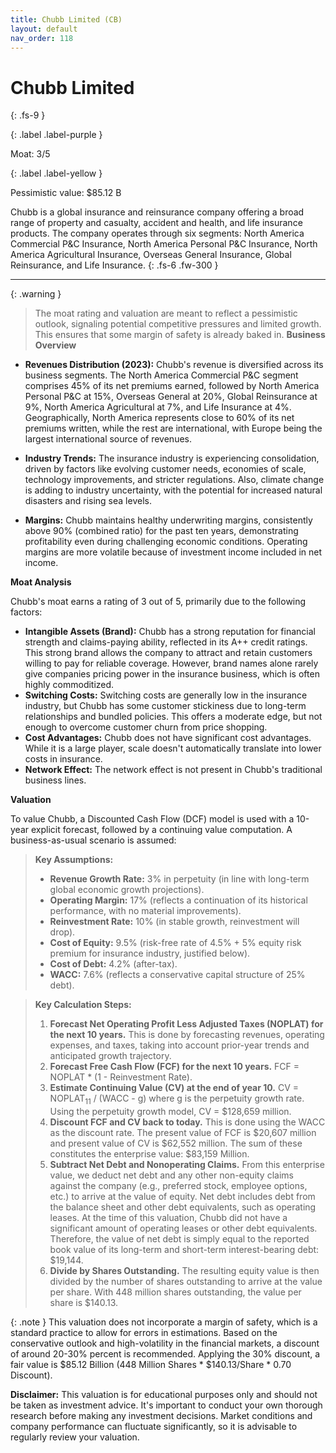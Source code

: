 ```yaml
---
title: Chubb Limited (CB)
layout: default
nav_order: 118
---
```


# Chubb Limited
{: .fs-9 }

{: .label .label-purple }

Moat: 3/5

{: .label .label-yellow }

Pessimistic value: $85.12 B

Chubb is a global insurance and reinsurance company offering a broad range of property and casualty, accident and health, and life insurance products. The company operates through six segments: North America Commercial P&C Insurance, North America Personal P&C Insurance, North America Agricultural Insurance, Overseas General Insurance, Global Reinsurance, and Life Insurance.
{: .fs-6 .fw-300 }

---

{: .warning } 
>The moat rating and valuation are meant to reflect a pessimistic outlook, signaling potential competitive pressures and limited growth. This ensures that some margin of safety is already baked in.
**Business Overview**

* **Revenues Distribution (2023):**  Chubb's revenue is diversified across its business segments. The North America Commercial P&C segment comprises 45% of its net premiums earned, followed by North America Personal P&C at 15%, Overseas General at 20%, Global Reinsurance at 9%, North America Agricultural at 7%, and Life Insurance at 4%. Geographically, North America represents close to 60% of its net premiums written, while the rest are international, with Europe being the largest international source of revenues. 

* **Industry Trends:** The insurance industry is experiencing consolidation, driven by factors like evolving customer needs, economies of scale, technology improvements, and stricter regulations.  Also, climate change is adding to industry uncertainty, with the potential for increased natural disasters and rising sea levels.

* **Margins:** Chubb maintains healthy underwriting margins, consistently above 90% (combined ratio) for the past ten years, demonstrating profitability even during challenging economic conditions. Operating margins are more volatile because of investment income included in net income.


**Moat Analysis**

Chubb's moat earns a rating of 3 out of 5, primarily due to the following factors:

* **Intangible Assets (Brand):** Chubb has a strong reputation for financial strength and claims-paying ability, reflected in its A++ credit ratings.  This strong brand allows the company to attract and retain customers willing to pay for reliable coverage. However, brand names alone rarely give companies pricing power in the insurance business, which is often highly commoditized.  
* **Switching Costs:**  Switching costs are generally low in the insurance industry, but Chubb has some customer stickiness due to long-term relationships and bundled policies.  This offers a moderate edge, but not enough to overcome customer churn from price shopping.
* **Cost Advantages:** Chubb does not have significant cost advantages. While it is a large player, scale doesn't automatically translate into lower costs in insurance.  
* **Network Effect:** The network effect is not present in Chubb's traditional business lines.


**Valuation**

To value Chubb, a Discounted Cash Flow (DCF) model is used with a 10-year explicit forecast, followed by a continuing value computation.  A business-as-usual scenario is assumed:

> **Key Assumptions:**
>
> * **Revenue Growth Rate:** 3% in perpetuity (in line with long-term global economic growth projections).
> * **Operating Margin:** 17% (reflects a continuation of its historical performance, with no material improvements).
> * **Reinvestment Rate:** 10% (in stable growth, reinvestment will drop).
> * **Cost of Equity:** 9.5% (risk-free rate of 4.5% + 5% equity risk premium for insurance industry, justified below).
> * **Cost of Debt:** 4.2% (after-tax).
> * **WACC:** 7.6% (reflects a conservative capital structure of 25% debt).

> **Key Calculation Steps:**
>
> 1. **Forecast Net Operating Profit Less Adjusted Taxes (NOPLAT) for the next 10 years.**  This is done by forecasting revenues, operating expenses, and taxes, taking into account prior-year trends and anticipated growth trajectory.
> 2. **Forecast Free Cash Flow (FCF) for the next 10 years.**  FCF = NOPLAT * (1 - Reinvestment Rate).
> 3. **Estimate Continuing Value (CV) at the end of year 10.** CV = NOPLAT<sub>11</sub> / (WACC - g) where g is the perpetuity growth rate. Using the perpetuity growth model, CV = $128,659 million.
> 4. **Discount FCF and CV back to today.**  This is done using the WACC as the discount rate. The present value of FCF is $20,607 million and present value of CV is $62,552 million. The sum of these constitutes the enterprise value: $83,159 Million.
> 5. **Subtract Net Debt and Nonoperating Claims.**  From this enterprise value, we deduct net debt and any other non-equity claims against the company (e.g., preferred stock, employee options, etc.) to arrive at the value of equity. Net debt includes debt from the balance sheet and other debt equivalents, such as operating leases. At the time of this valuation, Chubb did not have a significant amount of operating leases or other debt equivalents.  Therefore, the value of net debt is simply equal to the reported book value of its long-term and short-term interest-bearing debt: $19,144.
> 6. **Divide by Shares Outstanding.** The resulting equity value is then divided by the number of shares outstanding to arrive at the value per share. With 448 million shares outstanding, the value per share is $140.13.

{: .note } 
This valuation does not incorporate a margin of safety, which is a standard practice to allow for errors in estimations. Based on the conservative outlook and high-volatility in the financial markets, a discount of around 20-30% percent is recommended. Applying the 30% discount, a fair value is $85.12 Billion (448 Million Shares * $140.13/Share * 0.70 Discount). 

**Disclaimer:** This valuation is for educational purposes only and should not be taken as investment advice.  It's important to conduct your own thorough research before making any investment decisions.  Market conditions and company performance can fluctuate significantly, so it is advisable to regularly review your valuation. 
